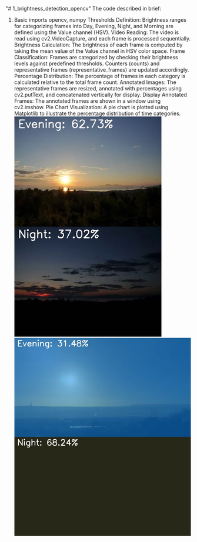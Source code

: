 "# 1_brightness_detection_opencv" 
The code described in brief:
1) Basic imports opencv, numpy
Thresholds Definition: Brightness ranges for categorizing frames into Day, Evening, Night, and Morning are defined using the Value channel (HSV).
Video Reading: The video is read using cv2.VideoCapture, and each frame is processed sequentially.
Brightness Calculation: The brightness of each frame is computed by taking the mean value of the Value channel in HSV color space.
Frame Classification: Frames are categorized by checking their brightness levels against predefined thresholds. Counters (counts) and representative frames (representative_frames) are updated accordingly.
Percentage Distribution: The percentage of frames in each category is calculated relative to the total frame count.
Annotated Images: The representative frames are resized, annotated with percentages using cv2.putText, and concatenated vertically for display.
Display Annotated Frames: The annotated frames are shown in a window using cv2.imshow.
Pie Chart Visualization: A pie chart is plotted using Matplotlib to illustrate the percentage distribution of time categories.
![alt text](https://github.com/DevanshShukla1/1_brightness_detection_opencv/blob/main/output.jpg?raw=true)
![alt text](https://github.com/DevanshShukla1/1_brightness_detection_opencv/blob/main/color_overlay_output.jpg?raw=true)

